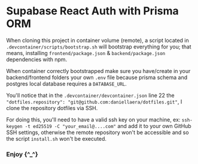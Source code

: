 # Supabase React Auth with Prisma ORM

When cloning this project in container volume (remote), a script located in `.devcontainer/scripts/bootstrap.sh` will bootstrap everything for you; that means, installing `frontend/package.json` & `backend/package.json` dependencies with npm.

When container correctly bootstrapped make sure you have/create in your backend/frontend folders your own `.env` file because prisma schema and postgres local database requires a `DATABASE_URL`.

You'll notice that in the `.devcontainer/devcontainer.json` line 22 the `"dotfiles.repository": "git@github.com:daniellaera/dotfiles.git"`, I clone the repository dotfiles via SSH.

For doing this, you'll need to have a valid ssh key on your machine, ex: `ssh-keygen -t ed25519 -C "your_email@....com"` and add it to your own GitHub SSH settings, otherwise the remote repository won't be accessible and so the script `install.sh` won't be executed.

### Enjoy {^_^}
